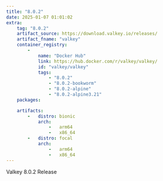 ```yaml
---
title: "8.0.2"
date: 2025-01-07 01:01:02
extra:
    tag: "8.0.2"
    artifact_source: https://download.valkey.io/releases/
    artifact_fname: "valkey"
    container_registry:
        - 
            name: "Docker Hub"
            link: https://hub.docker.com/r/valkey/valkey/
            id: "valkey/valkey"
            tags:
                - "8.0.2"
                - "8.0.2-bookworm"
                - "8.0.2-alpine"
                - "8.0.2-alpine3.21"
    packages:

    artifacts:
        -   distro: bionic
            arch:
                -   arm64
                -   x86_64
        -   distro: focal
            arch:
                -   arm64
                -   x86_64
---
```


Valkey 8.0.2 Release

